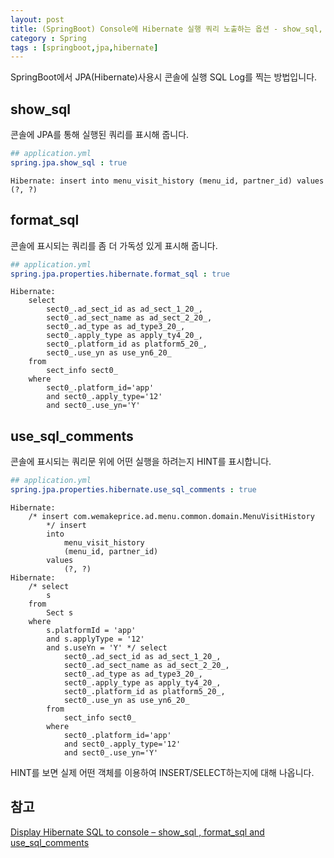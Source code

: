 ```yaml
---
layout: post
title: (SpringBoot) Console에 Hibernate 실행 쿼리 노출하는 옵션 - show_sql, format_sql, use_sql_comments
category : Spring
tags : [springboot,jpa,hibernate]
---
```


SpringBoot에서 JPA(Hibernate)사용시 콘솔에 실행 SQL Log를 찍는 방법입니다.

show_sql
----
콘솔에 JPA를 통해 실행된 쿼리를 표시해 줍니다.

```yaml
## application.yml
spring.jpa.show_sql : true
```

```text
Hibernate: insert into menu_visit_history (menu_id, partner_id) values (?, ?)
```

format_sql
----
콘솔에 표시되는 쿼리를 좀 더 가독성 있게 표시해 줍니다.

```yaml
## application.yml
spring.jpa.properties.hibernate.format_sql : true
```

```text
Hibernate:
    select
        sect0_.ad_sect_id as ad_sect_1_20_,
        sect0_.ad_sect_name as ad_sect_2_20_,
        sect0_.ad_type as ad_type3_20_,
        sect0_.apply_type as apply_ty4_20_,
        sect0_.platform_id as platform5_20_,
        sect0_.use_yn as use_yn6_20_
    from
        sect_info sect0_
    where
        sect0_.platform_id='app'
        and sect0_.apply_type='12'
        and sect0_.use_yn='Y'
```

use_sql_comments
----
콘솔에 표시되는 쿼리문 위에 어떤 실행을 하려는지 HINT를 표시합니다.

```yaml
## application.yml
spring.jpa.properties.hibernate.use_sql_comments : true
```

```text
Hibernate:
    /* insert com.wemakeprice.ad.menu.common.domain.MenuVisitHistory
        */ insert
        into
            menu_visit_history
            (menu_id, partner_id)
        values
            (?, ?)
Hibernate:
    /* select
        s
    from
        Sect s
    where
        s.platformId = 'app'
        and s.applyType = '12'
        and s.useYn = 'Y' */ select
            sect0_.ad_sect_id as ad_sect_1_20_,
            sect0_.ad_sect_name as ad_sect_2_20_,
            sect0_.ad_type as ad_type3_20_,
            sect0_.apply_type as apply_ty4_20_,
            sect0_.platform_id as platform5_20_,
            sect0_.use_yn as use_yn6_20_
        from
            sect_info sect0_
        where
            sect0_.platform_id='app'
            and sect0_.apply_type='12'
            and sect0_.use_yn='Y'
```

HINT를 보면 실제 어떤 객체를 이용하여 INSERT/SELECT하는지에 대해 나옵니다.


참고
----
[Display Hibernate SQL to console – show_sql , format_sql and use_sql_comments](https://www.mkyong.com/hibernate/hibernate-display-generated-sql-to-console-show_sql-format_sql-and-use_sql_comments/)

